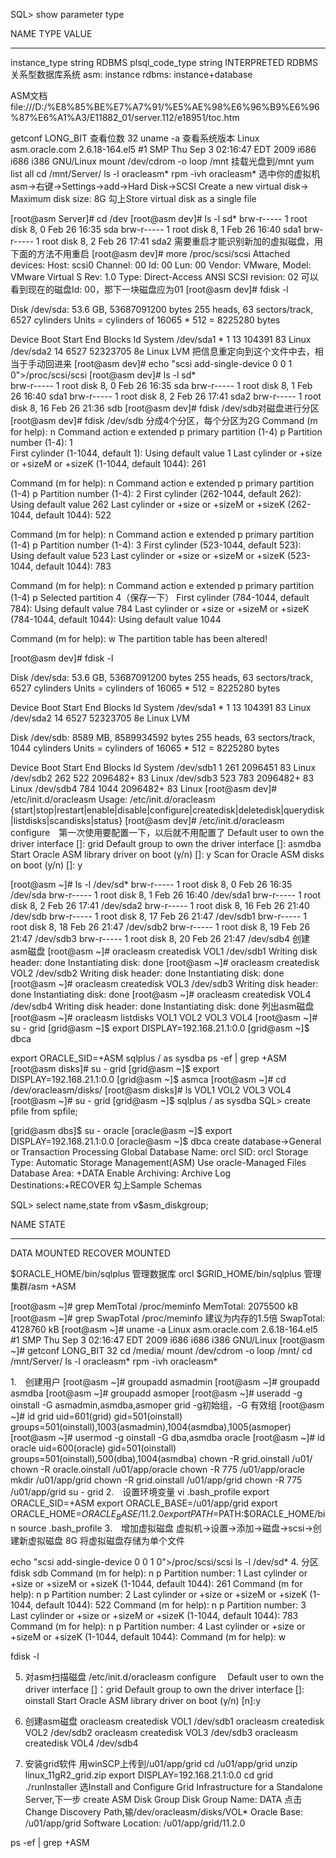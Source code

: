 SQL> show parameter type

NAME                                 TYPE        VALUE
------------------------------------ ----------- 
instance_type                        string      RDBMS
plsql_code_type                      string      INTERPRETED
RDBMS 关系型数据库系统
asm:	instance
rdbms:	instance+database

ASM文档
file:///D:/%E8%85%BE%E7%A7%91/%E5%AE%98%E6%96%B9%E6%96%87%E6%A1%A3/E11882_01/server.112/e18951/toc.htm

getconf LONG_BIT 查看位数
32
uname -a  查看系统版本
Linux asm.oracle.com 2.6.18-164.el5 #1 SMP Thu Sep 3 02:16:47 EDT 2009 i686 i686 i386 GNU/Linux
mount /dev/cdrom -o loop /mnt 挂载光盘到/mnt
yum list all
cd /mnt/Server/
ls -l oracleasm*
rpm -ivh oracleasm*
选中你的虚拟机asm->右键->Settings->add->Hard Disk->SCSI
Create a new virtual disk->
	Maximum disk size: 8G
	勾上Store virtual disk as a single file

[root@asm Server]# cd /dev
[root@asm dev]# ls -l sd*
brw-r----- 1 root disk 8, 0 Feb 26 16:35 sda
brw-r----- 1 root disk 8, 1 Feb 26 16:40 sda1
brw-r----- 1 root disk 8, 2 Feb 26 17:41 sda2
需要重启才能识别新加的虚拟磁盘，用下面的方法不用重启
[root@asm dev]# more /proc/scsi/scsi
Attached devices:
Host: scsi0 Channel: 00 Id: 00 Lun: 00
  Vendor: VMware,  Model: VMware Virtual S Rev: 1.0 
  Type:   Direct-Access                    ANSI SCSI revision: 02
可以看到现在的磁盘Id: 00，那下一块磁盘应为01
[root@asm dev]# fdisk -l

Disk /dev/sda: 53.6 GB, 53687091200 bytes
255 heads, 63 sectors/track, 6527 cylinders
Units = cylinders of 16065 * 512 = 8225280 bytes

   Device Boot      Start         End      Blocks   Id  System
/dev/sda1   *           1          13      104391   83  Linux
/dev/sda2              14        6527    52323705   8e  Linux LVM
把信息重定向到这个文件中去，相当于手动回进来
[root@asm dev]# echo "scsi add-single-device 0 0 1 0">/proc/scsi/scsi
[root@asm dev]# ls -l sd*                                            
brw-r----- 1 root disk 8,  0 Feb 26 16:35 sda
brw-r----- 1 root disk 8,  1 Feb 26 16:40 sda1
brw-r----- 1 root disk 8,  2 Feb 26 17:41 sda2
brw-r----- 1 root disk 8, 16 Feb 26 21:36 sdb
[root@asm dev]# fdisk /dev/sdb对磁盘进行分区
[root@asm dev]# fdisk /dev/sdb 分成4个分区，每个分区为2G
Command (m for help): n
Command action
   e   extended
   p   primary partition (1-4)
p
Partition number (1-4): 1  												
First cylinder (1-1044, default 1): 
Using default value 1
Last cylinder or +size or +sizeM or +sizeK (1-1044, default 1044): 261

Command (m for help): n
Command action
   e   extended
   p   primary partition (1-4)
p
Partition number (1-4): 2
First cylinder (262-1044, default 262): 
Using default value 262
Last cylinder or +size or +sizeM or +sizeK (262-1044, default 1044): 522

Command (m for help): n
Command action
   e   extended
   p   primary partition (1-4)
p
Partition number (1-4): 3
First cylinder (523-1044, default 523): 
Using default value 523
Last cylinder or +size or +sizeM or +sizeK (523-1044, default 1044): 783

Command (m for help): n
Command action
   e   extended
   p   primary partition (1-4)
p
Selected partition 4（保存一下）
First cylinder (784-1044, default 784): 
Using default value 784
Last cylinder or +size or +sizeM or +sizeK (784-1044, default 1044): 
Using default value 1044

Command (m for help): w
The partition table has been altered!

[root@asm dev]# fdisk -l

Disk /dev/sda: 53.6 GB, 53687091200 bytes
255 heads, 63 sectors/track, 6527 cylinders
Units = cylinders of 16065 * 512 = 8225280 bytes

   Device Boot      Start         End      Blocks   Id  System
/dev/sda1   *           1          13      104391   83  Linux
/dev/sda2              14        6527    52323705   8e  Linux LVM

Disk /dev/sdb: 8589 MB, 8589934592 bytes
255 heads, 63 sectors/track, 1044 cylinders
Units = cylinders of 16065 * 512 = 8225280 bytes

   Device Boot      Start         End      Blocks   Id  System
/dev/sdb1               1         261     2096451   83  Linux
/dev/sdb2             262         522     2096482+  83  Linux
/dev/sdb3             523         783     2096482+  83  Linux
/dev/sdb4             784        1044     2096482+  83  Linux
[root@asm dev]# /etc/init.d/oracleasm 
Usage: /etc/init.d/oracleasm {start|stop|restart|enable|disable|configure|createdisk|deletedisk|querydisk|listdisks|scandisks|status}
[root@asm dev]# /etc/init.d/oracleasm configure　第一次使用要配置一下，以后就不用配置了
Default user to own the driver interface []: grid
Default group to own the driver interface []: asmdba
Start Oracle ASM library driver on boot (y/n) []: y
Scan for Oracle ASM disks on boot (y/n) []: y

[root@asm ~]# ls -l /dev/sd*
brw-r----- 1 root disk 8,  0 Feb 26 16:35 /dev/sda
brw-r----- 1 root disk 8,  1 Feb 26 16:40 /dev/sda1
brw-r----- 1 root disk 8,  2 Feb 26 17:41 /dev/sda2
brw-r----- 1 root disk 8, 16 Feb 26 21:40 /dev/sdb
brw-r----- 1 root disk 8, 17 Feb 26 21:47 /dev/sdb1
brw-r----- 1 root disk 8, 18 Feb 26 21:47 /dev/sdb2
brw-r----- 1 root disk 8, 19 Feb 26 21:47 /dev/sdb3
brw-r----- 1 root disk 8, 20 Feb 26 21:47 /dev/sdb4
创建asm磁盘
[root@asm ~]# oracleasm createdisk VOL1 /dev/sdb1
Writing disk header: done
Instantiating disk: done
[root@asm ~]# oracleasm createdisk VOL2 /dev/sdb2
Writing disk header: done
Instantiating disk: done
[root@asm ~]# oracleasm createdisk VOL3 /dev/sdb3
Writing disk header: done
Instantiating disk: done
[root@asm ~]# oracleasm createdisk VOL4 /dev/sdb4
Writing disk header: done
Instantiating disk: done
列出asm磁盘
[root@asm ~]# oracleasm listdisks
VOL1
VOL2
VOL3
VOL4
[root@asm ~]# su - grid
[grid@asm ~]$ export DISPLAY=192.168.21.1:0.0
[grid@asm ~]$ dbca

export ORACLE_SID=+ASM
sqlplus / as sysdba
ps -ef | grep +ASM
[root@asm disks]# su  - grid
[grid@asm ~]$ export DISPLAY=192.168.21.1:0.0
[grid@asm ~]$ asmca
[root@asm ~]# cd /dev/oracleasm/disks/
[root@asm disks]# ls
VOL1  VOL2  VOL3  VOL4
[root@asm ~]# su - grid
[grid@asm ~]$ sqlplus / as sysdba
SQL> create pfile from spfile;

[grid@asm dbs]$ su - oracle
[oracle@asm ~]$ export DISPLAY=192.168.21.1:0.0
[oracle@asm ~]$ dbca
 create database->General or Transaction Processing
 Global Database Name: orcl
 SID: orcl
 Storage Type: Automatic Storage Management(ASM)
 Use oracle-Managed Files
	Database Area: +DATA
Enable Archiving:
	Archive Log Destinations:+RECOVER
勾上Sample Schemas

 SQL> select name,state from v$asm_diskgroup;

NAME                           STATE
------------------------------ -----------
DATA                           MOUNTED
RECOVER                        MOUNTED

$ORACLE_HOME/bin/sqlplus	管理数据库		orcl
$GRID_HOME/bin/sqlplus 		管理集群/asm	+ASM

[root@asm ~]# grep MemTotal /proc/meminfo
MemTotal:      2075500 kB
[root@asm ~]# grep SwapTotal /proc/meminfo 建议为内存的1.5倍
SwapTotal:     4128760 kB
[root@asm ~]# uname -a
Linux asm.oracle.com 2.6.18-164.el5 #1 SMP Thu Sep 3 02:16:47 EDT 2009 i686 i686 i386 GNU/Linux
[root@asm ~]# getconf LONG_BIT
32
cd /media/
mount /dev/cdrom -o loop /mnt/
cd /mnt/Server/
ls -l oracleasm*
rpm -ivh oracleasm*

1.　创建用户
[root@asm ~]# groupadd asmadmin
[root@asm ~]# groupadd asmdba
[root@asm ~]# groupadd asmoper
[root@asm ~]# useradd -g oinstall -G asmadmin,asmdba,asmoper grid    -g初始组，-G 有效组
[root@asm ~]# id grid
uid=601(grid) gid=501(oinstall) groups=501(oinstall),1003(asmadmin),1004(asmdba),1005(asmoper)
[root@asm ~]# usermod -g oinstall -G dba,asmdba oracle
[root@asm ~]# id oracle
uid=600(oracle) gid=501(oinstall) groups=501(oinstall),500(dba),1004(asmdba)
chown -R grid.oinstall /u01/
chown -R oracle.oinstall /u01/app/oracle
chown -R 775 /u01/app/oracle
mkdir /u01/app/grid
chown -R grid.oinstall /u01/app/grid
chown -R 775 /u01/app/grid
su - grid
2.　设置环境变量
vi .bash_profile
export ORACLE_SID=+ASM
export ORACLE_BASE=/u01/app/grid
export ORACLE_HOME=$ORACLE_BASE/11.2.0
export PATH=$PATH:$ORACLE_HOME/bin
source .bash_profile
3.　增加虚拟磁盘
虚拟机->设置->添加->磁盘->scsi->创建新虚拟磁盘
	8G
	将虚拟磁盘存储为单个文件

echo "scsi add-single-device 0 0 1 0">/proc/scsi/scsi
ls -l /dev/sd*
4. 分区
fdisk sdb
Command (m for help): n
p
Partition number: 1
Last cylinder or +size or +sizeM or +sizeK (1-1044, default 1044): 261
Command (m for help): n
p
Partition number: 2
Last cylinder or +size or +sizeM or +sizeK (1-1044, default 1044): 522
Command (m for help): n
p
Partition number: 3
Last cylinder or +size or +sizeM or +sizeK (1-1044, default 1044): 783
Command (m for help): n
p
Partition number: 4
Last cylinder or +size or +sizeM or +sizeK (1-1044, default 1044): 
Command (m for help): w

fdisk -l 

5. 对asm扫描磁盘
/etc/init.d/oracleasm configure　
Default user to own the driver interface []：grid
Default group to own the driver interface []: oinstall
Start Oracle ASM library driver on boot (y/n) [n]:y
6. 创建asm磁盘
oracleasm createdisk VOL1 /dev/sdb1
oracleasm createdisk VOL2 /dev/sdb2
oracleasm createdisk VOL3 /dev/sdb3
oracleasm createdisk VOL4 /dev/sdb4

7.  安装grid软件
用winSCP上传到/u01/app/grid
cd /u01/app/grid
unzip linux_11gR2_grid.zip
export DISPLAY=192.168.21.1:0.0
cd grid
./runInstaller
选Install and Configure Grid Infrastructure for a Standalone Server,下一步
create ASM Disk Group
	Disk Group Name: DATA
	点击Change Discovery Path,输/dev/oracleasm/disks/VOL*
	Oracle Base: /u01/app/grid
	Software Location: /u01/app/grid/11.2.0

ps -ef | grep +ASM



